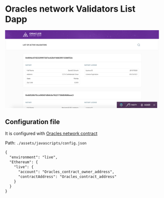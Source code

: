 # Oracles network Validators List Dapp

![](./index.png)

## Configuration file
It is configured with [Oracles network contract](https://github.com/oraclesorg/oracles-contract)

Path: `./assets/javascripts/config.json`

```
{
  "environment": "live",
  "Ethereum": {
    "live": {
      "account": "Oracles_contract_owner_address",
      "contractAddress": "Oracles_contract_address"
    }
  }
}
```
